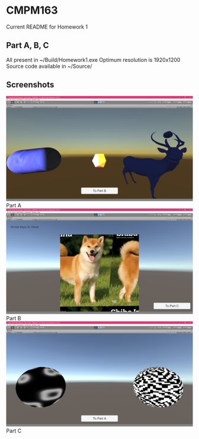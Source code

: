 # CMPM163

Current README for Homework 1

## Part A, B, C

All present in ~/Build/Homework1.exe
Optimum resolution is 1920x1200
Source code available in ~/Source/

## Screenshots

![Part A](partA.png)
Part A
![Part B](partB.png)
Part B
![Part C](partC.png)
Part C

